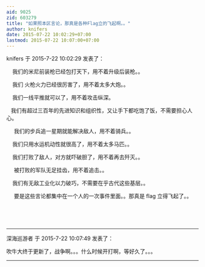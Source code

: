 ```yaml
---
aid: 9025
zid: 603279
title: "如果照本区言论，那真是各种Flag立的飞起啊。。"
author: knifers
date: 2015-07-22 10:02:29+07:00
lastmod: 2015-07-22 10:07:00+07:00
---
```


knifers 于 2015-7-22 10:02:29 发表了：

&nbsp; &nbsp; 我们的米尼前装枪已经包打天下，用不着升级后装枪。。

&nbsp; &nbsp; 我们 火枪火力已经很厉害了，用不着太多大炮。。&nbsp; &nbsp;&nbsp; &nbsp;&nbsp;&nbsp;

&nbsp; &nbsp; 我们一线平推就可以了，用不着攻击纵深。

&nbsp; &nbsp;我们有超过三百年的先进知识和组织性，又让手下都吃饱了饭，不需要担心人心。

&nbsp; &nbsp;&nbsp;&nbsp;我们的步兵追一星期就能解决敌人，用不着骑兵。。

&nbsp; &nbsp; 我们只用水运机动性就很高了，用不着太多马匹。。

&nbsp; &nbsp; 我们打败了敌人，对方就吓破胆了，用不着再去歼灭。。

&nbsp; &nbsp;&nbsp;&nbsp;被打败的军队无足挂齿，用不着追击。。

&nbsp; &nbsp; 我们有无敌工业化以力破巧，不需要在乎古代这些基层。。

&nbsp; &nbsp;&nbsp;&nbsp;要是这些言论都集中在一个人的一次事件里面。。那真是 flag 立得飞起了。。

&nbsp; &nbsp;&nbsp; &nbsp;

&nbsp; &nbsp;&nbsp;&nbsp;

---

深海巡游者 于 2015-7-22 10:07:49 发表了：

吹牛大终于更新了，战争啊。。。什么时候开打啊，等好久了。。。

---
